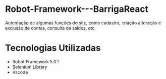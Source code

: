 # Robot-Framework---BarrigaReact

Automação de algumas funções do site, como cadastro, criação alteração e exclusão de contas, consulta de saldos, etc.

# Tecnologias Utilizadas
- Robot Framework 5.0.1
- Selenium Library
- Vscode
